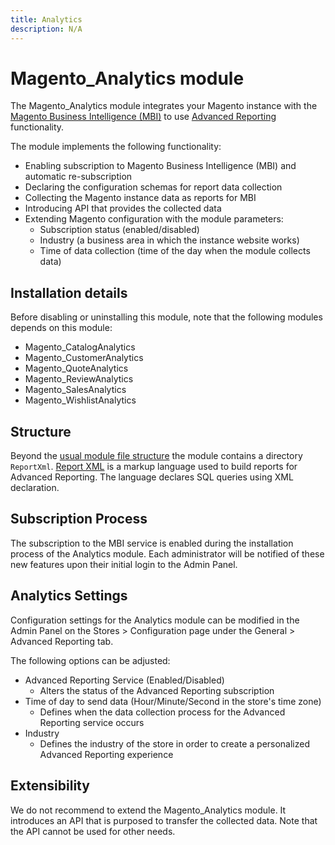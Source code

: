 ```yaml
---
title: Analytics
description: N/A
---
```


# Magento_Analytics module

The Magento_Analytics module integrates your Magento instance with the [Magento Business Intelligence (MBI)](https://business.adobe.com/products/magento/business-intelligence.html) to use [Advanced Reporting](https://developer.adobe.com/commerce/php/development/advanced-reporting/modules/) functionality.

The module implements the following functionality:

- Enabling subscription to Magento Business Intelligence (MBI) and automatic re-subscription
- Declaring the configuration schemas for report data collection
- Collecting the Magento instance data as reports for MBI
- Introducing API that provides the collected data
- Extending Magento configuration with the module parameters:
  - Subscription status (enabled/disabled)
  - Industry (a business area in which the instance website works)
  - Time of data collection (time of the day when the module collects data)

## Installation details

Before disabling or uninstalling this module, note that the following modules depends on this module:

- Magento_CatalogAnalytics
- Magento_CustomerAnalytics
- Magento_QuoteAnalytics
- Magento_ReviewAnalytics
- Magento_SalesAnalytics
- Magento_WishlistAnalytics

## Structure

Beyond the [usual module file structure](https://developer.adobe.com/commerce/php/architecture/modules/overview/) the module contains a directory `ReportXml`.
[Report XML](https://developer.adobe.com/commerce/php/development/advanced-reporting/report-xml/) is a markup language used to build reports for Advanced Reporting.
The language declares SQL queries using XML declaration.

## Subscription Process

The subscription to the MBI service is enabled during the installation process of the Analytics module. Each administrator will be notified of these new features upon their initial login to the Admin Panel.

## Analytics Settings

Configuration settings for the Analytics module can be modified in the Admin Panel on the Stores > Configuration page under the General > Advanced Reporting tab.

The following options can be adjusted:

- Advanced Reporting Service (Enabled/Disabled)
  - Alters the status of the Advanced Reporting subscription
- Time of day to send data (Hour/Minute/Second in the store's time zone)
  - Defines when the data collection process for the Advanced Reporting service occurs
- Industry
  - Defines the industry of the store in order to create a personalized Advanced Reporting experience

## Extensibility

We do not recommend to extend the Magento_Analytics module. It introduces an API that is purposed to transfer the collected data. Note that the API cannot be used for other needs.
